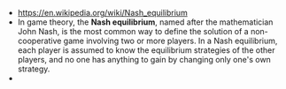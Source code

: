- https://en.wikipedia.org/wiki/Nash_equilibrium
- In game theory, the **Nash equilibrium**, named after the mathematician John Nash, is the most common way to define the solution of a non-cooperative game involving two or more players. In a Nash equilibrium, each player is assumed to know the equilibrium strategies of the other players, and no one has anything to gain by changing only one's own strategy.
-